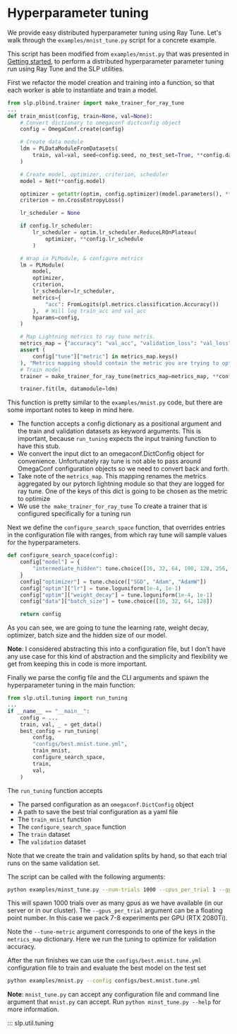# Hyperparameter tuning

We provide easy distributed hyperparameter tuning using Ray Tune. Let's walk through the
`examples/mnist_tune.py` script for a concrete example.

This script has been modified from `examples/mnist.py` that was presented in
[Getting started](get-started.md), to perform a distributed hyperparameter parameter tuning
run using Ray Tune and the SLP utilities.

First we refactor the model creation and training into a function, so that each worker is able to
instantiate and train a model.

```python
from slp.plbind.trainer import make_trainer_for_ray_tune
...
def train_mnist(config, train=None, val=None):
    # Convert dictionary to omegaconf dictconfig object
    config = OmegaConf.create(config)

    # Create data module
    ldm = PLDataModuleFromDatasets(
        train, val=val, seed=config.seed, no_test_set=True, **config.data
    )

    # Create model, optimizer, criterion, scheduler
    model = Net(**config.model)

    optimizer = getattr(optim, config.optimizer)(model.parameters(), **config.optim)
    criterion = nn.CrossEntropyLoss()

    lr_scheduler = None

    if config.lr_scheduler:
        lr_scheduler = optim.lr_scheduler.ReduceLROnPlateau(
            optimizer, **config.lr_schedule
        )

    # Wrap in PLModule, & configure metrics
    lm = PLModule(
        model,
        optimizer,
        criterion,
        lr_scheduler=lr_scheduler,
        metrics={
            "acc": FromLogits(pl.metrics.classification.Accuracy())
        },  # Will log train_acc and val_acc
        hparams=config,
    )

    # Map Lightning metrics to ray tune metris.
    metrics_map = {"accuracy": "val_acc", "validation_loss": "val_loss"}
    assert (
        config["tune"]["metric"] in metrics_map.keys()
    ), "Metrics mapping should contain the metric you are trying to optimize"
    # Train model
    trainer = make_trainer_for_ray_tune(metrics_map=metrics_map, **config.trainer)

    trainer.fit(lm, datamodule=ldm)
```

This function is pretty similar to the `examples/mnist.py` code, but there are some important notes to keep in mind here.

* The function accepts a config dictionary as a positional argument and the train and validation
  datasets as keyword arguments. This is important, because `run_tuning` expects the input training
  function to have this stub.
* We convert the input dict to an omegaconf.DictConfig object for convenience. Unfortunately ray
  tune is not able to pass around OmegaConf configuration objects so we need to convert back and
  forth.
* Take note of the `metrics_map`. This mapping renames the metrics aggregated by our pytorch
  lightning module so that they are logged for ray tune. One of the keys of this dict is going to
  be chosen as the metric to optimize
* We use `the make_trainer_for_ray_tune` To create a trainer that is configured specifically for a
  tuning run


Next we define the `configure_search_space` function, that overrides entries in the configuration
file with ranges, from which ray tune will sample values for the hyperparameters.

```python
def configure_search_space(config):
    config["model"] = {
        "intermediate_hidden": tune.choice([16, 32, 64, 100, 128, 256, 300, 512])
    }
    config["optimizer"] = tune.choice(["SGD", "Adam", "AdamW"])
    config["optim"]["lr"] = tune.loguniform(1e-4, 1e-1)
    config["optim"]["weight_decay"] = tune.loguniform(1e-4, 1e-1)
    config["data"]["batch_size"] = tune.choice([16, 32, 64, 128])

    return config
```

As you can see, we are going to tune the learning rate, weight decay, optimizer,
batch size and the hidden size of our model.

**Note**: I considered abstracting this into a configuration
file, but I don't have any use case for this kind of abstraction and the simplicity and flexibility
we get from keeping this in code is more important.

Finally we parse the config file and the CLI arguments and spawn the hyperparameter tuning in the
main function:


```python
from slp.util.tuning import run_tuning
...
if __name__ == "__main__":
    config = ...
    train, val, _ = get_data()
    best_config = run_tuning(
        config,
        "configs/best.mnist.tune.yml",
        train_mnist,
        configure_search_space,
        train,
        val,
    )
```

The `run_tuning` function accepts
* The parsed configuration as an `omegaconf.DictConfig` object
* A path to save the best trial configuration as a yaml file
* The `train_mnist` function
* The `configure_search_space` function
* The `train` dataset
* The `validation` dataset

Note that we create the train and validation splits by hand, so that each trial runs on the same
validation set.

The script can be called with the following arguments:

```bash
python examples/minst_tune.py --num-trials 1000 --cpus_per_trial 1 --gpus_per_trial 0.12 --tune-metric accuracy --tune-mode max --epochs 20
```

This will spawn 1000 trials over as many gpus as we have available (in our server or in our cluster).
The `--gpus_per_trial` argument can be a floating point number. In this case we pack 7-8
experiments per GPU (RTX 2080Ti).

Note the `--tune-metric` argument corresponds to one of the keys in the `metrics_map` dictionary.
Here we run the tuning to optimize for validation accuracy.

After the run finishes we can use the `configs/best.mnist.tune.yml` configuration file to train and
evaluate the best model on the test set

```bash
python examples/mnist.py --config configs/best.mnist.tune.yml
```

**Note**: `mnist_tune.py` can accept any configuration file and command line argument that `mnist.py` can accept. Run `python minst_tune.py --help` for more information.

::: slp.util.tuning
